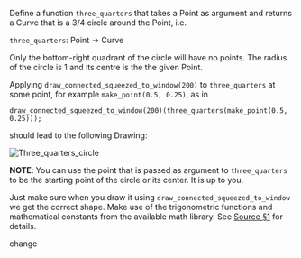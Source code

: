 Define a function `three_quarters` that takes a Point as argument
and returns a Curve that is a 3/4 circle around the Point, i.e.

`three_quarters`: Point → Curve

Only the bottom-right quadrant of the circle will have no
points. The radius of the circle is 1 and its centre is the the given Point.

Applying `draw_connected_squeezed_to_window(200)` to
`three_quarters` at some point, for example `make_point(0.5, 0.25)`, as in

```
draw_connected_squeezed_to_window(200)(three_quarters(make_point(0.5, 0.25)));
```
should lead to the following Drawing:

![Three_quarters_circle](https://i.imgur.com/r1A8msO.png)

**NOTE**: You can use the point that is passed as argument to `three_quarters` to be the starting point of the circle or its center. It is up to you.

Just make sure when you draw it using
`draw_connected_squeezed_to_window` we get the correct shape. Make use
of the trigonometric functions and mathematical constants from the
available math library. See [Source
§1](https://source-academy.github.io/source/source_1) for
details.

change